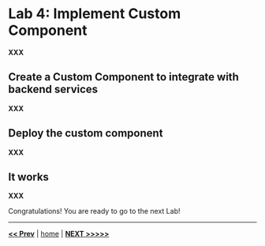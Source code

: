 # Lab 4: Implement Custom Component

**XXX**

## Create a Custom Component to integrate with backend services

**XXX**

## Deploy the custom component

**XXX**

## It works

**XXX**

Congratulations! You are ready to go to the next Lab!

---

[**<< Prev**](../lab3/README.md) | [home](../README.md) | [**NEXT >>>>>**](../lab5/README.md)
